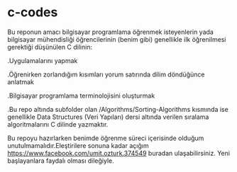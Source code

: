 # c-codes
Bu reponun amacı bilgisayar programlama öğrenmek isteyenlerin yada bilgisayar mühendisliği
öğrencilerinin (benim gibi) genellikle ilk öğrenilmesi gerektiği düşünülen C dilinin:

  .Uygulamalarını yapmak
  
  .Öğrenirken zorlandığım kısımları yorum satırında dilim döndüğünce anlatmak
  
  .Bilgisayar programlama terminolojisini oluşturmak
  
  .Bu repo altında subfolder olan /Algorithms/Sorting-Algorithms kısmında ise genellikle 
Data Structures (Veri Yapıları) dersi altında verilen sıralama algoritmalarını 
C dilinde yazmaktır.


Bu repoyu hazırlarken benimde öğrenme süreci içerisinde olduğum unutulmamalıdır.Eleştirilere
sonuna kadar açığım https://www.facebook.com/umit.ozturk.374549 buradan ulaşabilirsiniz.
  Yeni başlayanlara faydalı olması dileğiyle.

